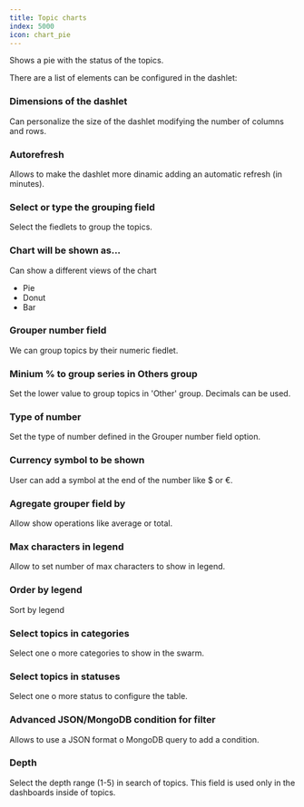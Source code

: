 ```yaml
---
title: Topic charts
index: 5000
icon: chart_pie
---
```


Shows a pie with the status of the topics.

There are a list of elements can be configured in the dashlet:


### Dimensions of the dashlet

Can personalize the size of the dashlet modifying the number of columns and rows.


### Autorefresh

Allows to make the dashlet more dinamic adding an automatic refresh (in minutes).

### Select or type the grouping field

Select the fiedlets to group the topics.

### Chart will be shown as...

Can show a different views of the chart

- Pie
- Donut
- Bar

### Grouper number field

We can group topics by their numeric fiedlet.

### Minium % to group series in Others group

Set the lower value to group topics in 'Other' group. Decimals can be used.

### Type of number

Set the type of number defined in the Grouper number field option.

### Currency symbol to be shown

User can add a symbol at the end of the number like $ or €.

### Agregate grouper field by

Allow show operations like average or total.


### Max characters in legend

Allow to set number of max characters to show in legend.


### Order by legend

Sort by legend

### Select topics in categories

Select one o more categories to show in the swarm.


### Select topics in statuses

Select one o more status to configure the table.


### Advanced JSON/MongoDB condition for filter

Allows to use a JSON format o MongoDB query to add a condition.

### Depth

Select the depth range (1-5) in search of topics. This field is used only in the dashboards inside of topics.
